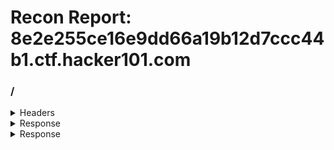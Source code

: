 # Recon Report: 8e2e255ce16e9dd66a19b12d7ccc44b1.ctf.hacker101.com




### /

<details>
<summary>Headers</summary>

```html

Date: Mon, 23 Jan 2023 17:39:31 GMT
Content-Type: text/html
Content-Length: 586
Connection: keep-alive
Server: openresty/1.21.4.1
X-Powered-By: PHP/5.5.9-1ubuntu4.24
Vary: Accept-Encoding
Content-Encoding: gzip
```

</details>
<details>
<summary>Response</summary>
```html
<!doctype html>
<html>
	<head>
		<title>Home -- Cody's First Blog</title>
	</head>
	<body>
		<h1>Home</h1>
		<p>Welcome to my blog!  I'm excited to share my thoughts with the world.  I have many important and controversial positions, which I hope to get across here.</p>

	<h2>September 1, 2018 -- First</h2>
	<p>First post!  I built this blog engine around one basic concept: PHP doesn't need a template language because it <i>is</i> a template language.  This server can't talk to the outside world and nobody but me can upload files, so there's no risk in just using include().</p>
<p>Stick around for a while and comment as much as you want; all thoughts are welcome!</p>


		<br>
		<br>
		<hr>
		<h3>Comments</h3>
		<!--<a href="?page=admin.auth.inc">Admin login</a>-->
		<h4>Add comment:</h4>
		<form method="POST">
			<textarea rows="4" cols="60" name="body"></textarea><br>
			<input type="submit" value="Submit">
		</form>
	</body>
</html>

```
</details>
<details>
<summary>Rendered</summary>

<!doctype html>
<html>
	<head>
		<title>Home -- Cody's First Blog</title>
	</head>
	<body>
		<h1>Home</h1>
		<p>Welcome to my blog!  I'm excited to share my thoughts with the world.  I have many important and controversial positions, which I hope to get across here.</p>

	<h2>September 1, 2018 -- First</h2>
	<p>First post!  I built this blog engine around one basic concept: PHP doesn't need a template language because it <i>is</i> a template language.  This server can't talk to the outside world and nobody but me can upload files, so there's no risk in just using include().</p>
<p>Stick around for a while and comment as much as you want; all thoughts are welcome!</p>


		<br>
		<br>
		<hr>
		<h3>Comments</h3>
		<!--<a href="?page=admin.auth.inc">Admin login</a>-->
		<h4>Add comment:</h4>
		<form method="POST">
			<textarea rows="4" cols="60" name="body"></textarea><br>
			<input type="submit" value="Submit">
		</form>
	</body>
</html>

</details>

### /?page=admin.auth.inc

<details>
<summary>Headers</summary>

```html

Date: Mon, 23 Jan 2023 17:39:32 GMT
Content-Type: text/html
Content-Length: 319
Connection: keep-alive
Server: openresty/1.21.4.1
X-Powered-By: PHP/5.5.9-1ubuntu4.24
Vary: Accept-Encoding
Content-Encoding: gzip
```

</details>
<details>
<summary>Response</summary>
```html
<!doctype html>
<html>
	<head>
		<title>Admin Login -- Cody's First Blog</title>
	</head>
	<body>
		<h1>Admin Login</h1>
		<form method="POST">
	Username: <input type="text" name="username"><br>
	Password: <input type="password" name="password"><br>
	<input type="submit" value="Log In"><br>
	</form>
		<br>
		<br>
		<hr>
		<h3>Comments</h3>
		<!--<a href="?page=admin.auth.inc">Admin login</a>-->
		<h4>Add comment:</h4>
		<form method="POST">
			<textarea rows="4" cols="60" name="body"></textarea><br>
			<input type="submit" value="Submit">
		</form>
	</body>
</html>

```
</details>
<details>
<summary>Rendered</summary>

<!doctype html>
<html>
	<head>
		<title>Admin Login -- Cody's First Blog</title>
	</head>
	<body>
		<h1>Admin Login</h1>
		<form method="POST">
	Username: <input type="text" name="username"><br>
	Password: <input type="password" name="password"><br>
	<input type="submit" value="Log In"><br>
	</form>
		<br>
		<br>
		<hr>
		<h3>Comments</h3>
		<!--<a href="?page=admin.auth.inc">Admin login</a>-->
		<h4>Add comment:</h4>
		<form method="POST">
			<textarea rows="4" cols="60" name="body"></textarea><br>
			<input type="submit" value="Submit">
		</form>
	</body>
</html>

</details>


## Notes


## Flag
